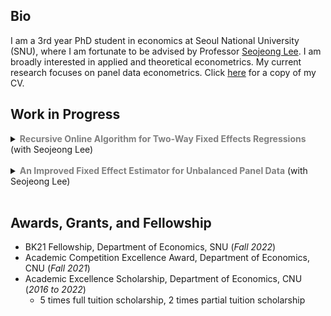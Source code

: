 ## Bio
I am a 3rd year PhD student in economics at Seoul National University (SNU), where I am fortunate to be advised by Professor [Seojeong Lee](https://sites.google.com/site/misspecifiedjay/). I am broadly interested in applied and theoretical econometrics. My current research focuses on panel data econometrics. Click [here](https://drive.google.com/file/d/1mW8LhcVXJN9eTdiTD0RrNG0P0bU45kY1/view?usp=share_link) for a copy of my CV.
  
## Work in Progress
<details>
  <summary><strong><span style="color: gray;">Recursive Online Algorithm for Two-Way Fixed Effects Regressions</span></strong> (with Seojeong Lee)</summary>
  <p>

  <!-- Abstract -->
  Abstract

  </p>
</details>

<br>

<details>
  <summary><strong><span style="color: gray;">An Improved Fixed Effect Estimator for Unbalanced Panel Data</span></strong> (with Seojeong Lee)</summary>
  <p>

  <!-- Abstract -->
  Abstract

  </p>
</details>

<br>

## Awards, Grants, and Fellowship
- BK21 Fellowship, Department of Economics, SNU (_Fall 2022_)
- Academic Competition Excellence Award, Department of Economics, CNU (_Fall 2021_)
- Academic Excellence Scholarship, Department of Economics, CNU (_2016 to 2022_)
  - 5 times full tuition scholarship, 2 times partial tuition scholarship
